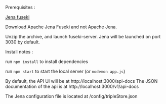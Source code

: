 Prerequisites : 


[Jena fuseki](https://jena.apache.org/download/index.cgi) 

Download Apache Jena Fuseki and not Apache Jena. 

Unzip the archive, and launch fuseki-server. Jena will be launched on port 3030 by default.


Install notes :

run `npm install` to install dependencies

run `npm start` to start the local server
(or `nodemon app.js`)

By default, the API UI will be at http://localhost:3000/api-docs
The JSON documentation of the api is at http://localhost:3000/v1/api-docs

The Jena configuration file is located at /config/tripleStore.json
